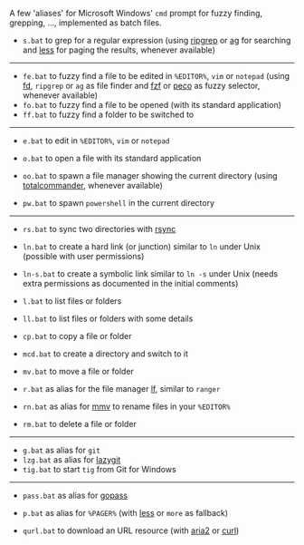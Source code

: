 A few 'aliases' for Microsoft Windows' `cmd` prompt for fuzzy finding, grepping, ..., implemented as batch files.

- `s.bat` to grep for a regular expression (using [ripgrep](https://chocolatey.org/packages/ripgrep) or [ag](https://chocolatey.org/packages/ag) for searching and [less](https://chocolatey.org/packages/less) for paging the results, whenever available)

---

- `fe.bat` to fuzzy find a file to be edited in `%EDITOR%`, `vim` or `notepad` (using [fd](https://chocolatey.org/packages/fd), `ripgrep` or `ag` as file finder and [fzf](https://chocolatey.org/packages/fzf) or [peco](https://chocolatey.org/packages/peco) as fuzzy selector, whenever available)
- `fo.bat` to fuzzy find a file to be opened (with its standard application)
- `ff.bat` to fuzzy find a folder to be switched to

---

- `e.bat` to edit in `%EDITOR%`, `vim` or `notepad`
- `o.bat` to open a file with its standard application

- `oo.bat` to spawn a file manager showing the current directory (using [totalcommander](https://chocolatey.org/packages/totalcommander), whenever available)
- `pw.bat` to spawn `powershell` in the current directory

---

- `rs.bat` to sync two directories with [rsync](https://chocolatey.org/packages/rsync)

- `ln.bat` to create a hard link (or junction) similar to `ln` under Unix (possible with user permissions)
- `ln-s.bat` to create a symbolic link similar to `ln -s` under Unix (needs extra permissions as documented in the initial comments)

- `l.bat` to list files or folders
- `ll.bat` to list files or folders with some details

- `cp.bat` to copy a file or folder

- `mcd.bat` to create a directory and switch to it
- `mv.bat` to move a file or folder

- `r.bat` as alias for the file manager [lf](https://chocolatey.org/packages/lf), similar to `ranger`

- `rn.bat` as alias for [mmv](https://github.com/itchyny/mmv) to rename files in your `%EDITOR%`

- `rm.bat` to delete a file or folder

---

- `g.bat` as alias for `git`
- `lzg.bat` as alias for [lazygit](https://community.chocolatey.org/packages/lazygit)
- `tig.bat` to start `tig` from Git for Windows

---

- `pass.bat` as alias for [gopass](https://community.chocolatey.org/packages/gopass)

- `p.bat` as alias for `%PAGER%` (with [less](https://community.chocolatey.org/packages/less) or `more` as fallback)

- `qurl.bat` to download an URL resource (with [aria2](https://community.chocolatey.org/packages/aria2) or [curl](https://community.chocolatey.org/packages/curl))


